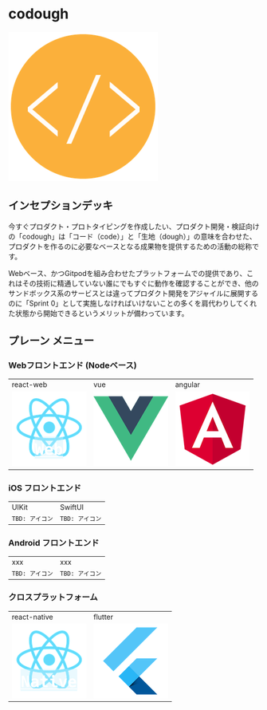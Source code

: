 # codough

![codough](./logo.png)

## インセプションデッキ

今すぐプロダクト・プロトタイピングを作成したい、プロダクト開発・検証向けの「codough」は「コード（code）」と「生地（dough）」の意味を合わせた、プロダクトを作るのに必要なベースとなる成果物を提供するための活動の総称です。

Webベース、かつGitpodを組み合わせたプラットフォームでの提供であり、これはその技術に精通していない誰にでもすぐに動作を確認することができ、他のサンドボックス系のサービスとは違ってプロダクト開発をアジャイルに展開するのに「Sprint 0」として実施しなければいけないことの多くを肩代わりしてくれた状態から開始できるというメリットが備わっています。

## プレーン メニュー

### Webフロントエンド (Nodeベース)

| | | |
| --- | --- | --- |
| react-web | vue | angular | 
| ![](./menu/icon-react-web.png) | ![](./menu/icon-vue.png) | ![](./menu/icon-angular.png) |

### iOS フロントエンド

| | |
| --- | --- |
| UIKit | SwiftUI |
| `TBD: アイコン` | `TBD: アイコン` |

### Android フロントエンド

| | |
| --- | --- |
| xxx | xxx |
| `TBD: アイコン` | `TBD: アイコン` |

### クロスプラットフォーム

| | |
| --- | --- |
| react-native | flutter |
| ![](./menu/icon-react-native.png) | ![](./menu/icon-flutter.png) |

